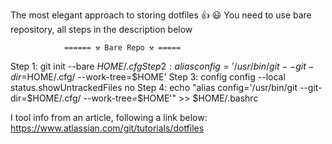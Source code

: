 The most elegant approach to storing dotfiles 👍 😃
You need to use bare repository, all steps in the description below

                ====== ⚒️ Bare Repo ⚒️ =====

Step 1: git init --bare $HOME/.cfg
Step 2: alias config='/usr/bin/git --git-dir=$HOME/.cfg/ --work-tree=$HOME'
Step 3: config config --local status.showUntrackedFiles no
Step 4: echo "alias config='/usr/bin/git --git-dir=$HOME/.cfg/ --work-tree=$HOME'" >> $HOME/.bashrc

I tool info from an article, following a link below:
https://www.atlassian.com/git/tutorials/dotfiles
